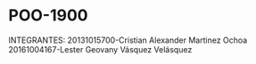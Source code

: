 # POO-1900
INTEGRANTES:
20131015700-Cristian Alexander Martinez Ochoa
20161004167-Lester Geovany Vásquez Velásquez
